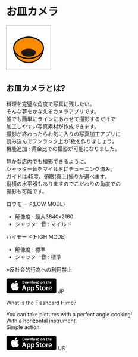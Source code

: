 # お皿カメラ

![alt](../images/cam_icon.png)


## お皿カメラとは?

料理を完璧な角度で写真に残したい。  
そんな夢をかなえるカメラアプリです。  
誰でも簡単にラインにあわせて撮影するだけで  
加工しやすい写真素材が作成できます。  
撮影が終わったらお気に入りの写真加工アプリに  
読み込んでワンランク上の1枚を作りましょう。  
機能追加 : 黄金比での撮影が可能になりました。

静かな店内でも撮影できるように、  
シャッター音をマイルドにチューニング済み。  
ガイドは45度、俯瞰(真上)撮りが選べます。  
縦横の水平器もありますのでこだわりの角度での  
撮影も可能です。

ロウモード(LOW MODE)
* 解像度 : 最大3840x2160
* シャッター音 : マイルド

ハイモード(HIGH MODE)
* 解像度 : 標準
* シャッター音 : 標準

※反社会的行為への利用禁止

[![jp](../images/store.png)](https://itunes.apple.com/jp/app/camdish/id1161278087?l=ja&amp;ls=1&amp;mt=8) JP

What is the Flashcard Hime?

You can take pictures with a perfect angle cooking!  
With a horizontal instrument.  
Simple action.


[![us](../images/store.png)](https://itunes.apple.com/us/app/camdish/id1161278087?l=ja&amp;ls=1&amp;mt=8) US
